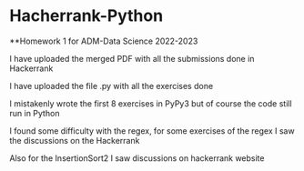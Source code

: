 # Hacherrank-Python
**Homework 1 for ADM-Data Science 2022-2023

I have uploaded the merged PDF with all the submissions done in Hackerrank

I have uploaded the file .py with all the exercises done

I mistakenly wrote the first 8 exercises in PyPy3 but of course the code still run in Python

I found some difficulty with the regex, for some exercises of the regex I saw the discussions on the Hackerrank

Also for the InsertionSort2 I saw discussions on hackerrank website
